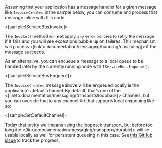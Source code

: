 <!--title:Invoking or Enqueuing a Message Locally-->

Assuming that your application has a message handler for a given message like `InvoiceCreated`
in the sample below, you can consume and process that message inline with this code:

<[sample:IServiceBus.Invoke]>

The `Invoke()` method will **not** apply any error policies to retry the message if it fails and you will see exceptions bubble up on failures. This mechanism will process <[linkto:documentation/messaging/handling/cascading]> if the message succeeds.


As an alternative, you can enqueue a message to a local queue to be handled later by the currently running node with `IServiceBus.Enqueue()`:

<[sample:IServiceBus.Enqueue]>

The `InvoiceCreated` message above will be enqueued locally in the application's default channel. By default, that's one of the <[linkto:documentation/messaging/transports/loopback]> channels, but you can override that to any channel Uri that supports local enqueuing like so:

<[sample:SetDefaultChannel]>

Today that pretty well means using the loopback transport, but before too long the <[linkto:documentation/messaging/transports/durable]> will be usable locally as well for persistent queueing in this case. See [this GitHub issue](https://github.com/JasperFx/jasper/issues/179) to track the progress.


